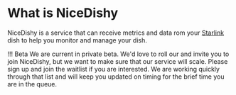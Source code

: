 # What is NiceDishy

NiceDishy is a service that can receive metrics and data rom your [Starlink](https://starlink.com) dish to help you monitor and manage your dish.

!!! Beta
    We are current in private beta. We'd love to roll our and invite you to join NiceDishy, but we want to make 
    sure that our service will scale. Please sign up and join the waitlist if you are interested. We are working
    quickly through that list and will keep you updated on timing for the brief time you are in the queue.
